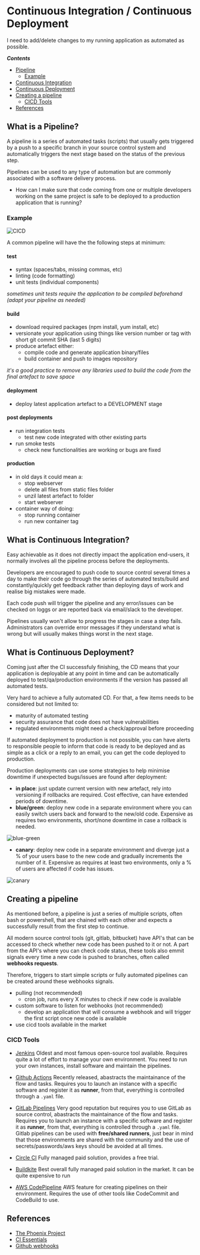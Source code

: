 # Continuous Integration / Continuous Deployment

I need to add/delete changes to my running application as automated as possible.
 
***Contents***
- [Pipeline](#what-is-a-pipeline)
  - [Example](#example)
- [Continuous Integration](#what-is-continuous-integration)
- [Continuous Deployment](#what-is-continuous-deployment)
- [Creating a pipeline](#creating-a-pipeline)
  - [CICD Tools](#cicd-tools)
- [References](#references)

## What is a Pipeline?

A pipeline is a series of automated tasks (scripts) that usually gets triggered by a push to a specific branch in your source control system and automatically triggers the next stage based on the status of the previous step.

Pipelines can be used to any type of automation but are commonly associated with a software delivery process.

- How can I make sure that code coming from one or multiple developers working on the same project is safe to be deployed to a production application that is running?

### Example

![CICD](/classes/05class/cicd/assets/cicd.png)

A common pipeline will have the the following steps at minimum:

#### test
- syntax (spaces/tabs, missing commas, etc)
- linting (code formatting)
- unit tests (individual components)

*sometimes unit tests require the application to be compiled beforehand (adapt your pipeline as needed)*

#### build
- download required packages (npm install, yum install, etc)
- versionate your application using things like version number or tag with short git commit SHA (last 5 digits)
- produce artefact either:
  - compile code and generate application binary/files
  - build container and push to images repository

*it's a good practice to remove any libraries used to build the code from the final artefact to save space*

#### deployment
- deploy latest application artefact to a DEVELOPMENT stage

#### post deployments
- run integration tests 
  - test new code integrated with other existing parts
- run smoke tests
  - check new functionalities are working or bugs are fixed

#### production
- in old days it could mean a:
  - stop webserver
  - delete all files from static files folder
  - unzil latest artefact to folder
  - start webserver
- container way of doing:
  - stop running container
  - run new container tag


## What is Continuous Integration?

Easy achievable as it does not directly impact the application end-users, it normally involves all the pipeline process before the deployments.

Developers are encouraged to push code to source control several times a day to make their code go through the series of automated tests/build and constantly/quickly get feedback rather than deploying days of work and realise big mistakes were made.

Each code push will trigger the pipeline and any error/issues can be checked on loggs or are reported back via email/slack to the developer.

Pipelines usually won't allow to progress the stages in case a step fails. Administrators can override error messages if they understand what is wrong but will usually makes things worst in the next stage.


## What is Continuous Deployment?

Coming just after the CI successfuly finishing, the CD means that your application is deployable at any point in time and can be automatically deployed to test/qa/production environments if the version has passed all automated tests.

Very hard to achieve a fully automated CD. For that, a few items needs to be considered but not limited to:
  - maturity of automated testing
  - security assurance that code does not have vulnerabilities
  - regulated environments might need a check/approval before proceeding

If automated deployment to production is not possible, you can have alerts to responsible people to inform that code is ready to be deployed and as simple as a click or a reply to an email, you can get the code deployed to production.

Production deployments can use some strategies to help minimise downtime if unexpected bugs/issues are found after deployment:
- **in place**: just update current version with new artefact, rely into versioning if rollbacks are required. Cost effective, can have extended periods of downtime.
- **blue/green**: deploy new code in a separate environment where you can easily switch users back and forward to the new/old code. Expensive as requires two environments, short/none downtime in case a rollback is needed.

![blue-green](/classes/05class/cicd/assets/blue-green.png)

- **canary**: deploy new code in a separate environment and diverge just a % of your users base to the new code and gradually increments the number of it. Expensive as requires at least two environments, only a % of users are affected if code has issues.

![canary](/classes/05class/cicd/assets/canary.png)


## Creating a pipeline

As mentioned before, a pipeline is just a series of multiple scripts, often bash or powershell, that are chained with each other and expects a successfully result from the first step to continue.

All modern source control tools (git, gitlab, bitbucket) have API's that can be accessed to check whether new code has been pushed to it or not. A part from the API's where you can check code status, these tools also emmit signals every time a new code is pushed to branches, often called **webhooks requests**.

Therefore, triggers to start simple scripts or fully automated pipelines can be created around these webhooks signals.

- pulling (not recommended)
  - cron job, runs every X minutes to check if new code is available
- custom software to listen for webhooks (not recommended)
  - develop an application that will consume a webhook and will trigger the first script once new code is available
- use cicd tools available in the market

### CICD Tools

- [Jenkins](https://jenkins.io/)
Oldest and most famous open-source tool available. Requires quite a lot of effort to manage your own environment. You need to run your own instances, install software and maintain the pipelines.

- [Github Actions](https://github.com/features/actions)
Recently released, abastracts the maintainance of the flow and tasks. Requires you to launch an instance with a specific software and register it as **runner**, from that, everything is controlled through a `.yaml` file.

- [GitLab Pipelines](https://docs.gitlab.com/ee/ci/pipelines/)
Very good reputation but requires you to use GitLab as source control, abastracts the maintainance of the flow and tasks. Requires you to launch an instance with a specific software and register it as **runner**, from that, everything is controlled through a `.yaml` file. Gitlab pipelines can be used with **free/shared runners**, just bear in mind that those environments are shared with the community and the use of secrets/passwords/aws keys should be avoided at all times.

- [Circle CI](https://circleci.com/)
Fully managed paid solution, provides a free trial.

- [Buildkite](https://buildkite.com/)
Best overall fully managed paid solution in the market. It can be quite expensive to run

- [AWS CodePipeline](https://docs.aws.amazon.com/codepipeline/latest/userguide/welcome.html)
AWS feature for creating pipelines on their environment. Requires the use of other tools like CodeCommit and CodeBuild to use.

## References

- [The Phoenix Project](http://itrevolution.com/books/phoenix-project-devops-book/)
- [CI Essentials](https://codeship.com/continuous-integration-essentials)
- [Github webhooks](https://developer.github.com/webhooks/)
